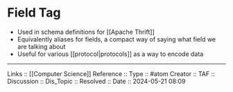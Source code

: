 # Field Tag

- Used in schema definitions for [[Apache Thrift]]
- Equivalently aliases for fields, a compact way of saying what field we are talking about
- Useful for various [[protocol|protocols]] as a way to encode data
---
Links :: [[Computer Science]]
Reference ::
Type :: #atom
Creator ::
TAF ::
Discussion ::
Dis_Topic :: 
Resolved ::
Date :: 2024-05-21 08:09
